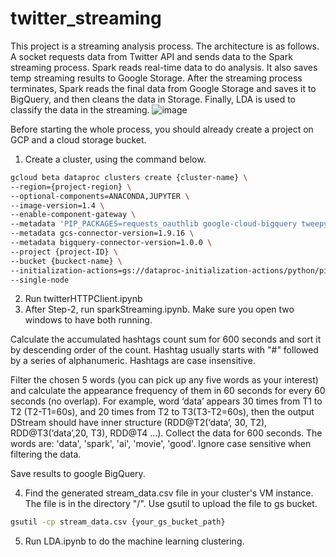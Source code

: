 # twitter_streaming

This project is a streaming analysis process. The architecture is as follows. A socket requests data from Twitter API and sends data to the Spark streaming
process. Spark reads real-time data to do analysis. It also saves temp streaming results to Google Storage. After the streaming process terminates, Spark reads the final data from Google Storage and saves it to BigQuery, and then cleans the data in Storage. Finally, LDA is used to classify the data in the streaming.
![image](https://user-images.githubusercontent.com/49230870/198406606-2cb80722-d2cc-41ab-8335-9a675a65a745.png)

Before starting the whole process, you should already create a project on GCP and a cloud storage bucket.
1. Create a cluster, using the command below.
```bash
gcloud beta dataproc clusters create {cluster-name} \
--region={project-region} \
--optional-components=ANACONDA,JUPYTER \
--image-version=1.4 \
--enable-component-gateway \
--metadata 'PIP_PACKAGES=requests_oauthlib google-cloud-bigquery tweepy' \
--metadata gcs-connector-version=1.9.16 \
--metadata bigquery-connector-version=1.0.0 \
--project {project-ID} \
--bucket {buckect-name} \
--initialization-actions=gs://dataproc-initialization-actions/python/pip-install.sh,gs://dataproc-initialization-actions/connectors/connectors.sh \
--single-node
```
2. Run twitterHTTPClient.ipynb
3. After Step-2, run sparkStreaming.ipynb. Make sure you open two windows to have both running.

Calculate the accumulated hashtags count sum for 600 seconds and sort it by descending order of the count. Hashtag usually starts with "#" followed by a series of alphanumeric. Hashtags are case insensitive.

Filter the chosen 5 words (you can pick up any five words as your interest) and calculate the appearance frequency of them in 60 seconds for every 60 seconds (no overlap). For example, word ‘data’ appears 30 times from T1 to T2 (T2-T1=60s), and 20 times from T2 to T3(T3-T2=60s), then the output DStream should have inner structure (RDD@T2(‘data’, 30, T2), RDD@T3(‘data’,20, T3), RDD@T4 …). Collect the data for 600 seconds. The words are: 'data', 'spark', 'ai', 'movie', 'good'. Ignore case sensitive when filtering the data.

Save results to google BigQuery.

4. Find the generated stream_data.csv file in your cluster's VM instance. The file is in the directory "/". Use gsutil to upload the file to gs bucket.
```bash
gsutil -cp stream_data.csv {your_gs_bucket_path}
```
5. Run LDA.ipynb to do the machine learning clustering.
